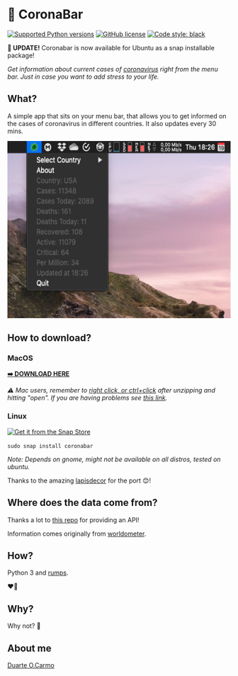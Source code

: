 # 🦠 CoronaBar
[![Supported Python versions](https://img.shields.io/badge/python-3.7-blue)]() [![GitHub license](https://img.shields.io/github/license/duarteocarmo/think-cell.svg)](https://github.com/duarteocarmo/coronabar/blob/master/LICENSE) [![Code style: black](https://img.shields.io/badge/code%20style-black-000000.svg)](https://github.com/python/black) 

**🎊 UPDATE!** Coronabar is now available for Ubuntu as a snap installable package!

*Get information about current cases of [coronavirus](https://en.wikipedia.org/wiki/2019%E2%80%9320_coronavirus_pandemic) right from the menu bar. Just in case you want to add stress to your life.*

## What?

A simple app that sits on your menu bar, that allows you to get informed on the cases of coronavirus in different countries. It also updates every 30 mins. 

<p align="center">
  <img  height="400" src="images/screenshot.png">
</p>

## How to download?
### MacOS
**[➡️ DOWNLOAD HERE](https://github.com/duarteocarmo/coronabar/releases/latest/download/CoronaBar.zip)**

*⚠️ Mac users, remember to [right click, or ctrl+click](https://support.apple.com/en-us/HT207700) after unzipping and hitting "open". If you are having problems see [this link](https://support.apple.com/en-us/HT202491).*

### Linux 

<a alt="Get it from the Snap Store" href="https://snapcraft.io/coronabar"><img alt="Get it from the Snap Store" src="https://snapcraft.io/static/images/badges/en/snap-store-black.svg" width="100"></a>

`sudo snap install coronabar`

*Note: Depends on gnome, might not be available on all distros, tested on ubuntu.*

Thanks to the amazing [lapisdecor](https://github.com/lapisdecor) for the port 😊!

## Where does the data come from? 

Thanks a lot to [this repo](https://github.com/javieraviles/covidAPI) for providing an API!

Information comes originally from [worldometer](https://www.worldometers.info/coronavirus/). 

## How?
Python 3 and [rumps](https://rumps.readthedocs.io/en/latest/index.html).

❤️🐍

## Why? 

Why not? 🤷


## About me

[Duarte O.Carmo](https://duarteocarmo.com)
